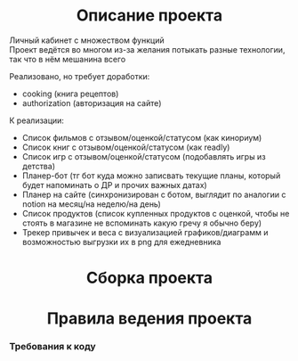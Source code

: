 <h1 align="center">Описание проекта</h1>

Личный кабинет с множеством функций  
Проект ведётся во многом из-за желания потыкать разные технологии, так что в нём мешанина всего

Реализовано, но требует доработки:
- cooking (книга рецептов)
- authorization (авторизация на сайте)

К реализации:
- Список фильмов с отзывом/оценкой/статусом (как кинориум)
- Список книг с отзывом/оценкой/статусом (как readly)
- Список игр с отзывом/оценкой/статусом (подобавлять игры из детства)
- Планер-бот (тг бот куда можно записвать текущие планы, который будет напоминать о ДР и прочих важных датах)
- Планер на сайте (синхронизирован с ботом, выглядит по аналогии с notion на месяц/на неделю/на день)
- Список продуктов (список купленных продуктов с оценкой, чтобы не стоять в магазине не вспоминать какую гречу я обычно беру)
- Трекер привычек и веса с визуализацией графиков/диаграмм и возможностью выгрузки их в png для ежедневника

<h1 align="center">Сборка проекта</h1>

<h1 align="center">Правила ведения проекта</h1>
<h3>Требования к коду</h3>
